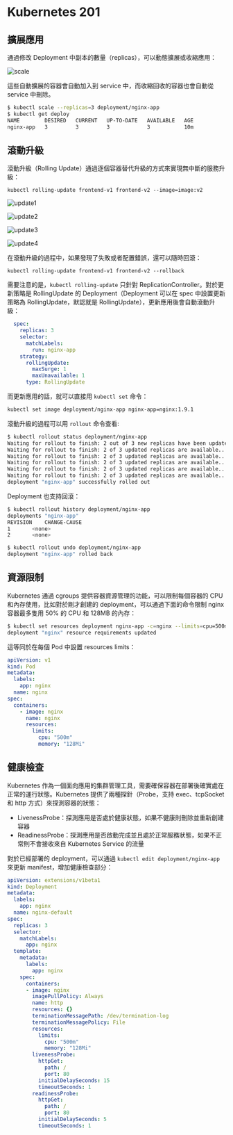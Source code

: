 # Kubernetes 201

## 擴展應用

通過修改 Deployment 中副本的數量（replicas），可以動態擴展或收縮應用：

![scale](media/scale.png)

這些自動擴展的容器會自動加入到 service 中，而收縮回收的容器也會自動從 service 中刪除。

```sh
$ kubectl scale --replicas=3 deployment/nginx-app
$ kubectl get deploy
NAME        DESIRED   CURRENT   UP-TO-DATE   AVAILABLE   AGE
nginx-app   3         3         3            3           10m
```

## 滾動升級

滾動升級（Rolling Update）通過逐個容器替代升級的方式來實現無中斷的服務升級：

```
kubectl rolling-update frontend-v1 frontend-v2 --image=image:v2
```

![update1](media/update1.png)

![update2](media/update2.png)

![update3](media/update3.png)

![update4](media/update4.png)

在滾動升級的過程中，如果發現了失敗或者配置錯誤，還可以隨時回滾：

```
kubectl rolling-update frontend-v1 frontend-v2 --rollback
```

需要注意的是，`kubectl rolling-update` 只針對 ReplicationController。對於更新策略是 RollingUpdate 的 Deployment（Deployment 可以在 spec 中設置更新策略為 RollingUpdate，默認就是 RollingUpdate），更新應用後會自動滾動升級：

```yaml
  spec:
    replicas: 3
    selector:
      matchLabels:
        run: nginx-app
    strategy:
      rollingUpdate:
        maxSurge: 1
        maxUnavailable: 1
      type: RollingUpdate
```

而更新應用的話，就可以直接用 `kubectl set` 命令：

```sh
kubectl set image deployment/nginx-app nginx-app=nginx:1.9.1
```

滾動升級的過程可以用 `rollout` 命令查看:

```sh
$ kubectl rollout status deployment/nginx-app
Waiting for rollout to finish: 2 out of 3 new replicas have been updated...
Waiting for rollout to finish: 2 of 3 updated replicas are available...
Waiting for rollout to finish: 2 of 3 updated replicas are available...
Waiting for rollout to finish: 2 of 3 updated replicas are available...
Waiting for rollout to finish: 2 of 3 updated replicas are available...
Waiting for rollout to finish: 2 of 3 updated replicas are available...
deployment "nginx-app" successfully rolled out
```

Deployment 也支持回滾：

```sh
$ kubectl rollout history deployment/nginx-app
deployments "nginx-app"
REVISION	CHANGE-CAUSE
1		<none>
2		<none>

$ kubectl rollout undo deployment/nginx-app
deployment "nginx-app" rolled back
```

## 資源限制

Kubernetes 通過 cgroups 提供容器資源管理的功能，可以限制每個容器的 CPU 和內存使用，比如對於剛才創建的 deployment，可以通過下面的命令限制 nginx 容器最多隻用 50% 的 CPU 和 128MB 的內存：

```sh
$ kubectl set resources deployment nginx-app -c=nginx --limits=cpu=500m,memory=128Mi
deployment "nginx" resource requirements updated
```

這等同於在每個 Pod 中設置 resources limits：

```yaml
apiVersion: v1
kind: Pod
metadata:
  labels:
    app: nginx
  name: nginx
spec:
  containers:
    - image: nginx
      name: nginx
      resources:
        limits:
          cpu: "500m"
          memory: "128Mi"
```

## 健康檢查

Kubernetes 作為一個面向應用的集群管理工具，需要確保容器在部署後確實處在正常的運行狀態。Kubernetes 提供了兩種探針（Probe，支持 exec、tcpSocket 和 http 方式）來探測容器的狀態：

- LivenessProbe：探測應用是否處於健康狀態，如果不健康則刪除並重新創建容器
- ReadinessProbe：探測應用是否啟動完成並且處於正常服務狀態，如果不正常則不會接收來自 Kubernetes Service 的流量

對於已經部署的 deployment，可以通過 `kubectl edit deployment/nginx-app` 來更新 manifest，增加健康檢查部分：

```yaml
apiVersion: extensions/v1beta1
kind: Deployment
metadata:
  labels:
    app: nginx
  name: nginx-default
spec:
  replicas: 3
  selector:
    matchLabels:
      app: nginx
  template:
    metadata:
      labels:
        app: nginx
    spec:
      containers:
      - image: nginx
        imagePullPolicy: Always
        name: http
        resources: {}
        terminationMessagePath: /dev/termination-log
        terminationMessagePolicy: File
        resources:
          limits:
            cpu: "500m"
            memory: "128Mi"
        livenessProbe:
          httpGet:
            path: /
            port: 80
          initialDelaySeconds: 15
          timeoutSeconds: 1
        readinessProbe:
          httpGet:
            path: /
            port: 80
          initialDelaySeconds: 5
          timeoutSeconds: 1
```
